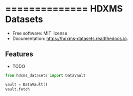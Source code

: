 ==============
HDXMS Datasets
==============

* Free software: MIT license
* Documentation: https://hdxms-datasets.readthedocs.io.


Features
--------

* TODO

```python
from hdxms_datasets import DataVault

vault = DataVault()
vault.fetch


```